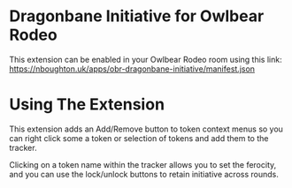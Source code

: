 # Dragonbane Initiative for Owlbear Rodeo

This extension can be enabled in your Owlbear Rodeo room using this link: https://nboughton.uk/apps/obr-dragonbane-initiative/manifest.json

# Using The Extension

This extension adds an Add/Remove button to token context menus so you can right click some a token or selection of tokens and add them to the tracker.

Clicking on a token name within the tracker allows you to set the ferocity, and you can use the lock/unlock buttons to retain initiative across rounds.
